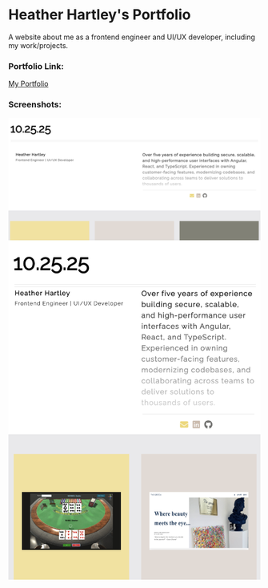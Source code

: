 # Heather Hartley's Portfolio

A website about me as a frontend engineer and UI/UX developer, including my work/projects.

### Portfolio Link:
[My Portfolio](http://heather-hartley-portfolio.s3-website-us-west-2.amazonaws.com/)

### Screenshots:
![Desktop Screenshot](Updated_Portfolio_Desktop.png)
![Ipad Screenshot](Updated_Portfolio_Ipad.png)

